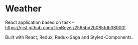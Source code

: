 # Weather

React application based on task - https://gist.github.com/TimBeyer/2565bd2b085fdb38000f

Built with React, Redux, Redux-Saga and Styled-Components.
